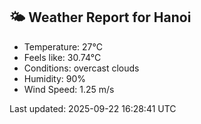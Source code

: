 <!-- WEATHER-START -->
## 🌤 Weather Report for Hanoi

- Temperature: 27°C
- Feels like: 30.74°C
- Conditions: overcast clouds
- Humidity: 90%
- Wind Speed: 1.25 m/s

Last updated: 2025-09-22 16:28:41 UTC
<!-- WEATHER-END -->
